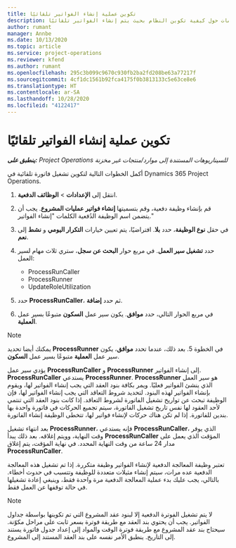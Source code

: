 ```yaml
---
title: تكوين عملية إنشاء الفواتير تلقائيًا
description: يقدم هذا الموضوع معلومات حول كيفية تكوين النظام بحيث يتم إنشاء الفواتير تلقائيًا.
author: rumant
manager: Annbe
ms.date: 10/13/2020
ms.topic: article
ms.service: project-operations
ms.reviewer: kfend
ms.author: rumant
ms.openlocfilehash: 295c3b099c9670c930fb2ba2fd208be63a77217f
ms.sourcegitcommit: 4cf1dc1561b92fca4175f0b3813133c5e63ce8e6
ms.translationtype: HT
ms.contentlocale: ar-SA
ms.lasthandoff: 10/28/2020
ms.locfileid: "4122417"
---
```

# <a name="configure-automatic-invoice-creation"></a>تكوين عملية إنشاء الفواتير تلقائيًا

_**ينطبق على:** Project Operations للسيناريوهات المستندة إلى موارد/منتجات غير مخزنة‬_


أكمل الخطوات التالية لتكوين تشغيل فاتورة تلقائية في Dynamics 365 Project Operations.

1. انتقل إلى **الإعدادات** > **الوظائف الدفعية**.
2. قم بإنشاء وظيفة دفعية، وقم بتسميتها **إنشاء فواتير عمليات المشروع**. يجب أن يتضمن اسم الوظيفة الدُفعية الكلمات "إنشاء الفواتير."
3. في حقل **نوع الوظيفة**، حدد **بلا**. افتراضيًا، يتم تعيين  خيارات **التكرار اليومي** و **نشط** إلى **نعم**.
4. حدد **تشغيل سير العمل**. في مربع حوار **البحث عن سجل**، ستري ثلاث مهام لسير العمل:

    - ProcessRunCaller
    - ProcessRunner
    - UpdateRoleUtilization

5. حدد **ProcessRunCaller**، ثم حدد **إضافة**.
6. في مربع الحوار التالي، حدد **موافق**. يكون سير عمل **السكون** متبوعًا بسير عمل **العملية**.

  > [!NOTE]
  > يمكنك أيضا تحديد **ProcessRunner** في الخطوة 5. بعد ذلك، عندما تحدد **موافق**، يكون سير عمل **العملية** متبوعًا بسير عمل **السكون**.

يؤدي سير عمل **ProcessRunCaller** و **ProcessRunner** إلى إنشاء الفواتير. **ProcessRunCaller** يستدعي **ProcessRunner**. **ProcessRunner** هو سير العمل الذي ينشئ الفواتير فعليًا. ويمر بكافة بنود العقد التي يجب إنشاء الفواتير لها، ويقوم بإنشاء الفواتير لهذه البنود. لتحديد شروط التعاقد التي يجب إنشاء الفواتير لها، فإن الوظيفة تبحث عن تواريخ تشغيل الفاتورة لشروط التعاقد. إذا كانت بنود العقد التي تنتمي لأحد العقود لها نفس تاريخ تشغيل الفاتورة، سيتم تجميع الحركات في فاتورة واحدة بها بندين للفاتورة. إذا لم تكن هناك حركات لإنشاء فواتير لها، تتخطى الوظيفة إنشاء الفاتورة.

بعد انتهاء تشغيل **ProcessRunner**، فإنه يستدعي **ProcessRunCaller**، الذي يوفر وقت النهاية، وويتم إغلاقه. بعد ذلك يبدأ **ProcessRunCaller** المؤقت الذي يعمل على مدار 24 ساعة من وقت النهاية المحدد. في نهاية المؤقت، يتم إغلاق **ProcessRunCaller**.

تعتبر وظيفة المعالجة الدفعية لإنشاء الفواتير وظيفة متكررة. إذا تم تشغيل هذه المعالجة الدفعية عده مرات، سيتم إنشاء مثيلات متعددة للوظيفة وتتسبب في حدوث أخطاء. بالتالي، يجب عليك بدء عملية المعالجة الدفعية مرة واحدة فقط، وينبغي إعادة تشغيلها في حالة توقفها عن العمل فقط.

> [!NOTE]
> لا يتم تشغيل الفوترة الدفعية إلا لبنود عقد المشروع التي تم تكوينها بواسطة جداول الفواتير. يجب أن يحتوي بند العقد مع طريقة فوترة بسعر ثابت على مراحل مكوّنة. سيحتاج بند عقد المشروع مع طريقة فوترة الوقت والمواد إلى إعداد جدول فاتورة يستند إلى التاريخ. ينطبق الأمر نفسه على بند العقد المستند إلى المشروع.     
